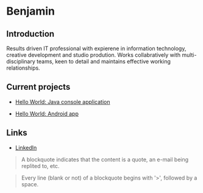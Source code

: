 # Benjamin

## Introduction

Results driven IT professional with expierene in information technology, creative development and studio prodution. Works collabratively with multi-disciplinary teams, keen to detail and maintains effective working relationships. 

## Current projects

* [Hello World: Java console application](https://github.com/bquintana1027/hello-world-java)

* [Hello World: Android app](https://github.com/bquintana1027/hello-world-android)

## Links

* [LinkedIn](https://www.linkedin.com/public-profile/in/benjamin-quintana-b3b463171)



> A blockquote indicates that the content is a quote, an e-mail being replited to, etc. 

> 

>Every line (blank or not) of a blockquote begins with '>', followed by a space.
